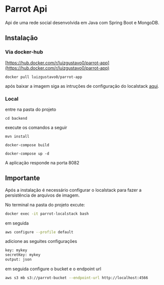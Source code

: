 # Parrot Api 

Api de uma rede social desenvolvida em Java com Spring Boot e MongoDB.

## Instalação

### Via docker-hub
[https://hub.docker.com/r/luizgustavo0/parrot-app](https://hub.docker.com/r/luizgustavo0/parrot-app)
```shell
docker pull luizgustavo0/parrot-app
```
após baixar a imagem siga as intruções de configuração do localstack <a href='#importante'>aqui</a>.

### Local
entre na pasta do projeto
```shell
cd backend 
```
execute os comandos a seguir
```shell
mvn install 

docker-compose build

docker-compose up -d
```

A aplicação responde na porta 8082

<h2 id='importante'>Importante</h2>
Após a instalação é necessário configurar o localstack para fazer a persistência de arquivos de imagem.

No terminal na pasta do projeto excute:
```bash
docker exec -it parrot-localstack bash
```
 em seguida
```bash
aws configure --profile default
```
adicione as seguites configurações
```bash
key: mykey
secretKey: mykey
output: json
```
em seguida configure o bucket e o endpoint url
```bash
aws s3 mb s3://parrot-bucket --endpoint-url http://localhost:4566
```
